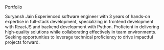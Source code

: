 Portfolio 

Suryansh Jain
Experienced software engineer with 3 years of hands-on expertise in full-stack development, specializing in frontend development
with ReactJS and backend development with Python. Proficient in delivering high-quality solutions while collaborating effectively
in team environments. Seeking opportunities to leverage technical proficiency to drive impactful projects forward.
